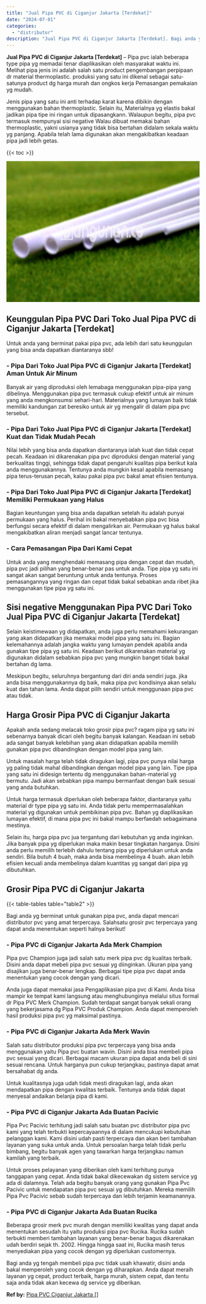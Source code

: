 ```yaml
---
title: "Jual Pipa PVC di Ciganjur Jakarta [Terdekat]"
date: "2024-07-01"
categories: 
  - "distributor"
description: "Jual Pipa PVC di Ciganjur Jakarta [Terdekat]. Bagi anda yg tengah membeli pipa pvc tidak usah khawatir, disini anda bakal memperoleh yang cocok dengan yg dih..."
---
```


**Jual Pipa PVC di Ciganjur Jakarta \[Terdekat\]** – Pipa pvc ialah beberapa type pipa yg memadai tenar diaplikasikan oleh masyarakat waktu ini. Melihat pipa jenis ini adalah salah satu product pengembangan perpipaan dr material thermoplastic. produksi yang satu ini dikenal sebagai satu-satunya product dg harga murah dan ongkos kerja Pemasangan pemakaian yg mudah.

Jenis pipa yang satu ini anti terhadap karat karena dibikin dengan menggunakan bahan thermoplastic. Selain itu, Materialnya yg elastis bakal jadikan pipa tipe ini ringan untuk dipasangkann. Walaupun begitu, pipa pvc termasuk mempunyai sisi negative Walau dibuat memakai bahan thermoplastic, yakni usianya yang tidak bisa bertahan didalam sekala waktu yg panjang. Apabila telah lama digunakan akan mengakibatkan keadaan pipa jadi lebih getas.

{{< toc >}}

![Jual Pipa PVC di Ciganjur Jakarta [Terdekat]](/images/jaul-pipa-pvc-55.png)

## Keunggulan Pipa PVC Dari Toko Jual Pipa PVC di Ciganjur Jakarta \[Terdekat\]

Untuk anda yang berminat pakai pipa pvc, ada lebih dari satu keunggulan yang bisa anda dapatkan diantaranya sbb!

### \- Pipa Dari Toko Jual Pipa PVC di Ciganjur Jakarta \[Terdekat\] Aman Untuk Air Minum

Banyak air yang diproduksi oleh lemabaga menggunakan pipa-pipa yang dibelinya. Menggunakan pipa pvc termasuk cukup efektif untuk air minum yang anda mengkonsumsi sehari-hari. Materialnya yang lumayan baik tidak memiliki kandungan zat beresiko untuk air yg mengalir di dalam pipa pvc tersebut.

### \- Pipa Dari Toko Jual Pipa PVC di Ciganjur Jakarta \[Terdekat\] Kuat dan Tidak Mudah Pecah

Nilai lebih yang bisa anda dapatkan diantaranya ialah kuat dan tidak cepat pecah. Keadaan ini dikarenakan pipa pvc diproduksi dengan material yang berkualitas tinggi, sehingga tidak dapat pengaruhi kualitas pipa berikut kala anda menggunakannya. Tentunya anda mungkin kesal apabila memasang pipa terus-terusan pecah, kalau pakai pipa pvc bakal amat efisien tentunya.

### \- Pipa Dari Toko Jual Pipa PVC di Ciganjur Jakarta \[Terdekat\] Memiliki Permukaan yang Halus

Bagian keuntungan yang bisa anda dapatkan setelah itu adalah punyai permukaan yang halus. Perihal ini bakal menyebabkan pipa pvc bisa berfungsi secara efektif di dalam mengalirkan air. Permukaan yg halus bakal mengakibatkan aliran menjadi sangat lancar tentunya.

### \- Cara Pemasangan Pipa Dari Kami Cepat

Untuk anda yang menghendaki memasang pipa dengan cepat dan mudah, pipa pvc jadi pilihan yang benar-benar pas untuk anda. Tipe pipa yg satu ini sangat akan sangat beruntung untuk anda tentunya. Proses pemasangannya yang ringan dan cepat tidak bakal sebabkan anda ribet jika menggunakan tipe pipa yg satu ini.

## Sisi negative Menggunakan Pipa PVC Dari Toko Jual Pipa PVC di Ciganjur Jakarta \[Terdekat\]

Selain keistimewaan yg didapatkan, anda juga perlu memahami kekurangan yang akan didapatkan jika memakai model pipa yang satu ini. Bagian kelemahannya adalah jangka waktu yang lumayan pendek apabila anda gunakan tipe pipa yg satu ini. Keadaan berikut dikarenakan material yg digunakan didalam sebabkan pipa pvc yang mungkin banget tidak bakal bertahan dg lama.

Meskipun begitu, seluruhnya bergantung dari diri anda sendiri juga. jika anda bisa menggunakannya dg baik, maka pipa pvc kondisinya akan selalu kuat dan tahan lama. Anda dapat pilih sendiri untuk menggunaan pipa pvc atau tidak.

## Harga Grosir Pipa PVC di Ciganjur Jakarta

Apakah anda sedang melacak toko grosir pipa pvc? ragam pipa yg satu ini sebenarnya banyak dicari oleh begitu banyak kalangan. Keadaan ini sebab ada sangat banyak kelebihan yang akan didapatkan apabila memilih gunakan pipa pvc dibandingkan dengan model pipa yang lain.

Untuk masalah harga telah tidak diragukan lagi, pipa pvc punya nilai harga yg paling tidak mahal dibandingkan dengan model pipa yang lain. Tipe pipa yang satu ini didesign tertentu dg menggunakan bahan-material yg bermutu. Jadi akan sebabkan pipa mampu bermanfaat dengan baik sesuai yang anda butuhkan.

Untuk harga termasuk diperlukan oleh beberapa faktor, diantaranya yaitu material dr type pipa yg satu ini. Anda tidak perlu mempermasalahkan material yg digunakan untuk pembikinan pipa pvc. Bahan yg diaplikasikan lumayan efektif, di mana pipa pvc ini bakal mampu berfaedah sebagaimana mestinya.

Selain itu, harga pipa pvc jua tergantung dari kebutuhan yg anda inginkan. Jika banyak pipa yg diperlukan maka makin besar tingkatan harganya. Disini anda perlu memilih terlebih dahulu tentang pipa yg diperlukan untuk anda sendiri. Bila butuh 4 buah, maka anda bisa membelinya 4 buah. akan lebih efisien kecuali anda membelinya dalam kuantitas yg sangat dari pipa yg dibutuhkan.

## Grosir Pipa PVC di Ciganjur Jakarta

{{< table-tables table="table2" >}}

Bagi anda yg berminat untuk gunakan pipa pvc, anda dapat mencari distributor pvc yang amat terpercaya. Salahsatu grosir pvc terpercaya yang dapat anda menentukan seperti halnya berikut!

### \- Pipa PVC di Ciganjur Jakarta Ada Merk Champion

Pipa pvc Champion juga jadi salah satu merk pipa pvc dg kualitas terbaik. Disini anda dapat mebeli pipa pvc sesuai yg diinginkan. Ukuran pipa yang disajikan juga benar-benar lengkap. Berbagai tipe pipa pvc dapat anda menentukan yang cocok dengan yang dicari.

Anda juga dapat memakai jasa Pengaplikasian pipa pvc di Kami. Anda bisa mampir ke tempat kami langsung atau menghubunginya melalui situs formal dr Pipa PVC Merk Champion. Sudah terdapat sangat banyak sekali orang yang bekerjasama dg Pipa PVC Produk Champion. Anda dapat memperoleh hasil produksi pipa pvc yg maksimal pastinya.

### \- Pipa PVC di Ciganjur Jakarta Ada Merk Wavin

Salah satu distributor produksi pipa pvc terpercaya yang bisa anda menggunakan yaitu Pipa pvc buatan wavin. Disini anda bisa membeli pipa pvc sesuai yang dicari. Berbagai macam ukuran pipa dapat anda beli di sini sesuai rencana. Untuk harganya pun cukup terjangkau, pastinya dapat amat bersahabat dg anda.

Untuk kualitasnya juga udah tidak mesti diragukan lagi, anda akan mendapatkan pipa dengan kwalitas terbaik. Tentunya anda tidak dapat menyesal andaikan belanja pipa di kami.

### \- Pipa PVC di Ciganjur Jakarta Ada Buatan Pacivic

Pipa Pvc Pacivic terhitung jadi salah satu buatan pvc distributor pipa pvc kami yang telah terbukti kepercayaannya di dalam mencukupi kebutuhan pelanggan kami. Kami disini udah pasti terpercaya dan akan beri tambahan layanan yang suka untuk anda. Untuk persoalan harga telah tidak perlu bimbang, begitu banyak agen yang tawarkan harga terjangkau namun kamilah yang terbaik.

Untuk proses pelayanan yang diberikan oleh kami terhitung punya tanggapan yang cepat. Anda tidak bakal dikecewakan dg sistem service yg ada di dalamnya. Telah ada begitu banyak orang yang gunakan Pipa Pvc Pacivic untuk mendapatan pipa pvc sesuai yg dibutuhkan. Mereka memilih Pipa Pvc Pacivic sebab sudah terpercaya dan lebih terjamin keamanannya.

### \- Pipa PVC di Ciganjur Jakarta Ada Buatan Rucika

Beberapa grosir merk pvc murah dengan memiliki kwalitas yang dapat anda menentukan sesudah itu yaitu produksi pipa pvc Rucika. Rucika sudah terbukti memberi tambahan layanan yang benar-benar bagus dikarenakan udah berdiri sejak th. 2002. Hingga hingga saat ini, Rucika masih terus menyediakan pipa yang cocok dengan yg diperlukan customernya.

Bagi anda yg tengah membeli pipa pvc tidak usah khawatir, disini anda bakal memperoleh yang cocok dengan yg diharapkan. Anda dapat meraih layanan yg cepat, product terbaik, harga murah, sistem cepat, dan tentu saja anda tidak akan kecewa dg service yg diberikan.

**Ref by:** [Pipa PVC Ciganjur Jakarta []](https://id.wikipedia.org/wiki/Pipa)
